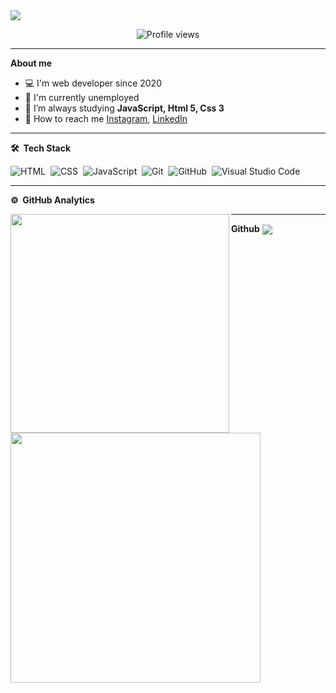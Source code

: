 <img align="center" src="https://i.imgur.com/FvFsg8E.png"/>
<p align="center"> <img src="https://komarev.com/ghpvc/?username=Leandro-Bezerra-Santos&color=blueviolet" alt="Profile views" /> 
 
 * * *
 
**About me** 
- 💻  I'm web developer since 2020
- 🔭  I'm currently unemployed
- 🚀  I’m always studying **JavaScript, Html 5, Css 3**
- 💬  How to reach me <a href="https://instagram.com/jovem_developer" target="_blank">Instagram</a>, <a href="https://www.linkedin.com/in/leandro-bezerra-/" target="_blank">LinkedIn</a>

 * * *

**🛠 &nbsp;Tech Stack**

![HTML](https://img.shields.io/badge/-HTML-05122A?style=flat&logo=HTML5)&nbsp;
![CSS](https://img.shields.io/badge/-CSS-05122A?style=flat&logo=CSS3&logoColor=1572B6)&nbsp;
![JavaScript](https://img.shields.io/badge/-JavaScript-05122A?style=flat&logo=javascript)&nbsp;
![Git](https://img.shields.io/badge/-Git-05122A?style=flat&logo=git)&nbsp;
![GitHub](https://img.shields.io/badge/-GitHub-05122A?style=flat&logo=github)&nbsp;
![Visual Studio Code](https://img.shields.io/badge/-VS%20Code-05122A?style=flat&logo=visual-studio-code&logoColor=007ACC)&nbsp;
 
* * * 
 
**⚙️ &nbsp;GitHub Analytics**


<img align="left"  width="350px" src="https://github-readme-stats.vercel.app/api/top-langs/?username=Leandro-Bezerra-Santos&layout=compact&theme=onedark" /><img align="left"  width="400px" src="https://github-readme-stats.vercel.app/api?username=Leandro-Bezerra-Santos&show_icons=true,css&layout=compact&theme=onedark" />

* * *

**Github**
<img align="center" src="https://github.blog/wp-content/uploads/2018/10/46896184-b679fc80-ce30-11e8-88bf-921e9b788f7c.gif?resize=200%2C200" />
